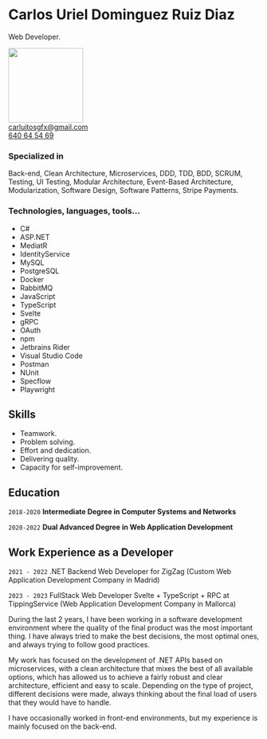 # Carlos Uriel Dominguez Ruiz Diaz

Web Developer.

<img src="https://i.postimg.cc/GpxFf5pq/Carlos-2022.png" height="150">

<div id="webaddress">
<a href="mailto:carluitosgfx@gmail.com">carluitosgfx@gmail.com</a>
<br>
<a href="tel:640645469">640 64 54 69</a>
</div>

### Specialized in

Back-end, Clean Architecture, Microservices, DDD, TDD, BDD, SCRUM, Testing, UI Testing, Modular Architecture, Event-Based Architecture, Modularization, Software Design, Software Patterns, Stripe Payments.

### Technologies, languages, tools...

- C#
- ASP.NET
- MediatR
- IdentityService
- MySQL
- PostgreSQL
- Docker
- RabbitMQ
- JavaScript
- TypeScript
- Svelte
- gRPC
- OAuth
- npm
- Jetbrains Rider
- Visual Studio Code
- Postman
- NUnit
- Specflow
- Playwright

## Skills

- Teamwork.
- Problem solving.
- Effort and dedication.
- Delivering quality.
- Capacity for self-improvement.

## Education

`2018-2020`
__Intermediate Degree in Computer Systems and Networks__

`2020-2022`
__Dual Advanced Degree in Web Application Development__

## Work Experience as a Developer

`2021 - 2022`
.NET Backend Web Developer for ZigZag (Custom Web Application Development Company in Madrid)

`2023 - 2023`
FullStack Web Developer Svelte + TypeScript + RPC at TippingService (Web Application Development Company in Mallorca)

During the last 2 years, I have been working in a software development environment where the quality of the final product was the most important thing. I have always tried to make the best decisions, the most optimal ones, and always trying to follow good practices.

My work has focused on the development of .NET APIs based on microservices, with a clean architecture that mixes the best of all available options, which has allowed us to achieve a fairly robust and clear architecture, efficient and easy to scale. Depending on the type of project, different decisions were made, always thinking about the final load of users that they would have to handle.

I have occasionally worked in front-end environments, but my experience is mainly focused on the back-end.
